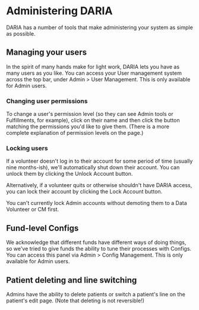# Administering DARIA

DARIA has a number of tools that make administering your system as simple as possible.

## Managing your users

In the spirit of many hands make for light work, DARIA lets you have as many users as you like. You can access your User management system across the top bar, under Admin > User Management. This is only available for Admin users.

### Changing user permissions

To change a user's permission level (so they can see Admin tools or Fulfillments, for example), click on their name and then click the button matching the permissions you'd like to give them. (There is a more complete explanation of permission levels on the page.)

### Locking users

If a volunteer doesn't log in to their account for some period of time (usually nine months-ish), we'll automatically shut down their account. You can unlock them by clicking the Unlock Account button.

Alternatively, if a volunteer quits or otherwise shouldn't have DARIA access, you can lock their account by clicking the Lock Account button.

You can't currently lock Admin accounts without demoting them to a Data Volunteer or CM first.

## Fund-level Configs

We acknowledge that different funds have different ways of doing things, so we've tried to give funds the ability to tune their processes with Configs. You can access this panel via Admin > Config Management. This is only available for Admin users.

## Patient deleting and line switching

Admins have the ability to delete patients or switch a patient's line on the patient's edit page. (Note that deleting is not reversible!)
